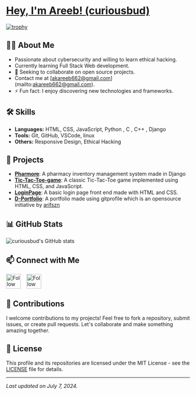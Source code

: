 # [Hey, I'm Areeb! (curiousbud)](https://github.com/curiousbud)

[![trophy](https://github-profile-trophy.vercel.app/?username=ryo-ma&theme=discord)](https://github.com/ryo-ma/github-profile-trophy)
## 👨‍💻 About Me
- Passionate about cybersecurity and willing to learn ethical hacking.
- Currently learning Full Stack Web development.
- 👯 Seeking to collaborate on open source projects.
- Contact me at [akareeb662@gmail.com] (mailto:akareeb662@gmail.com).
- ⚡ Fun fact: I enjoy discovering new technologies and frameworks.

## 🛠 Skills
- **Languages:** HTML, CSS, JavaScript, Python , C , C++ , Django
- **Tools:** Git, GitHub, VSCode, linux
- **Others:** Responsive Design, Ethical Hacking

## 📂 Projects
- [**Pharmore**](https://github.com/curiousbud/Pharmore): A pharmacy inventory management system made in Django
- [**Tic-Tac-Toe-game**](https://github.com/curiousbud/Tic-Tac-Toe-game-with-HTML-CSS-and-JavaScript): A classic Tic-Tac-Toe game implemented using HTML, CSS, and JavaScript.
- [**LoginPage**](https://github.com/curiousbud/LoginPage): A basic login page front end made with HTML and CSS.
- [**D-Portfolio**](https://github.com/curiousbud/D-Portfolio): A portfolio made using gitprofile which is an opensource initiative by [arifszn](https://github.com/arifszn)

## 📊 GitHub Stats
![curiousbud's GitHub stats](https://github-readme-stats.vercel.app/api?username=curiousbud&show_icons=true&theme=radical)

## 📫 Connect with Me
[<img src="https://raw.githubusercontent.com/Raymo111/Raymo111/master/socials/linkedin.png" height="40em" align="center" alt="Follow on LinkedIn" title="Follow on LinkedIn"/>](https://www.linkedin.com/in/areeb-khan-8506a424b/)
&nbsp;&nbsp;
[<img src="https://stackoverflow.design/assets/img/logos/so/logo-stackoverflow.svg" height="40em" align="center" alt="Follow on Stack Overflow" title="Follow on Stack Overflow"/>](https://stackoverflow.com/users/15393425/areeb-khan)

## 📝 Contributions
I welcome contributions to my projects! Feel free to fork a repository, submit issues, or create pull requests. Let's collaborate and make something amazing together.

## 📜 License
This profile and its repositories are licensed under the MIT License - see the [LICENSE](LICENSE) file for details.

---

*Last updated on July 7, 2024.*
